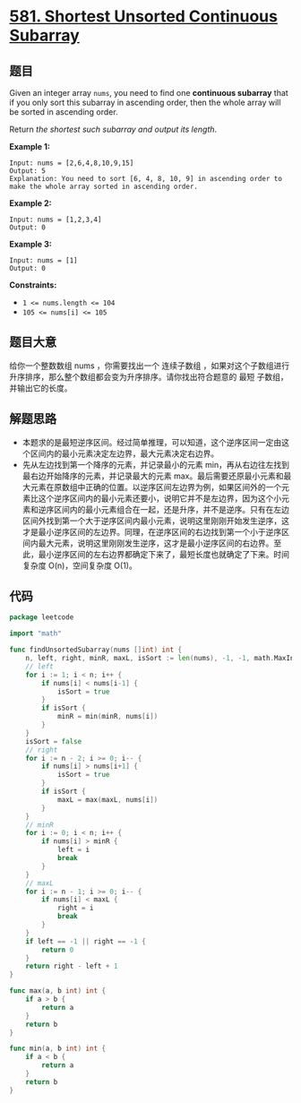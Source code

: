 # [581. Shortest Unsorted Continuous Subarray](https://leetcode.com/problems/shortest-unsorted-continuous-subarray/)


## 题目

Given an integer array `nums`, you need to find one **continuous subarray** that if you only sort this subarray in ascending order, then the whole array will be sorted in ascending order.

Return *the shortest such subarray and output its length*.

**Example 1:**

```
Input: nums = [2,6,4,8,10,9,15]
Output: 5
Explanation: You need to sort [6, 4, 8, 10, 9] in ascending order to make the whole array sorted in ascending order.
```

**Example 2:**

```
Input: nums = [1,2,3,4]
Output: 0
```

**Example 3:**

```
Input: nums = [1]
Output: 0
```

**Constraints:**

- `1 <= nums.length <= 104`
- `105 <= nums[i] <= 105`

## 题目大意

给你一个整数数组 nums ，你需要找出一个 连续子数组 ，如果对这个子数组进行升序排序，那么整个数组都会变为升序排序。请你找出符合题意的 最短 子数组，并输出它的长度。

## 解题思路

- 本题求的是最短逆序区间。经过简单推理，可以知道，这个逆序区间一定由这个区间内的最小元素决定左边界，最大元素决定右边界。
- 先从左边找到第一个降序的元素，并记录最小的元素 min，再从右边往左找到最右边开始降序的元素，并记录最大的元素 max。最后需要还原最小元素和最大元素在原数组中正确的位置。以逆序区间左边界为例，如果区间外的一个元素比这个逆序区间内的最小元素还要小，说明它并不是左边界，因为这个小元素和逆序区间内的最小元素组合在一起，还是升序，并不是逆序。只有在左边区间外找到第一个大于逆序区间内最小元素，说明这里刚刚开始发生逆序，这才是最小逆序区间的左边界。同理，在逆序区间的右边找到第一个小于逆序区间内最大元素，说明这里刚刚发生逆序，这才是最小逆序区间的右边界。至此，最小逆序区间的左右边界都确定下来了，最短长度也就确定了下来。时间复杂度 O(n)，空间复杂度 O(1)。

## 代码

```go
package leetcode

import "math"

func findUnsortedSubarray(nums []int) int {
    n, left, right, minR, maxL, isSort := len(nums), -1, -1, math.MaxInt32, math.MinInt32, false
    // left
    for i := 1; i < n; i++ {
        if nums[i] < nums[i-1] {
            isSort = true
        }
        if isSort {
            minR = min(minR, nums[i])
        }
    }
    isSort = false
    // right
    for i := n - 2; i >= 0; i-- {
        if nums[i] > nums[i+1] {
            isSort = true
        }
        if isSort {
            maxL = max(maxL, nums[i])
        }
    }
    // minR
    for i := 0; i < n; i++ {
        if nums[i] > minR {
            left = i
            break
        }
    }
    // maxL
    for i := n - 1; i >= 0; i-- {
        if nums[i] < maxL {
            right = i
            break
        }
    }
    if left == -1 || right == -1 {
        return 0
    }
    return right - left + 1
}

func max(a, b int) int {
    if a > b {
        return a
    }
    return b
}

func min(a, b int) int {
    if a < b {
        return a
    }
    return b
}
```
